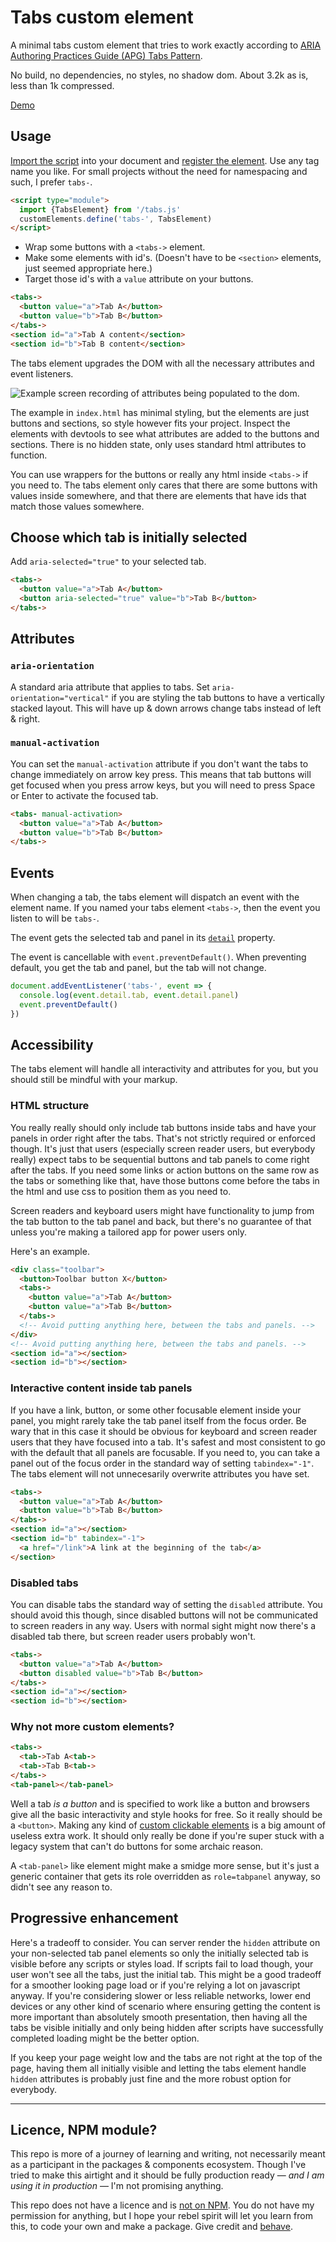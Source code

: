 # Tabs custom element

A minimal tabs custom element that tries to work exactly according to [ARIA Authoring Practices Guide (APG) Tabs Pattern](https://www.w3.org/WAI/ARIA/apg/patterns/tabs/).

No build, no dependencies, no styles, no shadow dom. About 3.2k as is, less than 1k compressed.

[Demo](https://sakamies.github.io/tabs-customelement/)

## Usage

[Import the script](https://developer.mozilla.org/en-US/docs/Web/JavaScript/Reference/Statements/import) into your document and [register the element](https://developer.mozilla.org/en-US/docs/Web/API/Web_components/Using_custom_elements#registering_a_custom_element). Use any tag name you like. For small projects without the need for namespacing and such, I prefer `tabs-`.

```html
<script type="module">
  import {TabsElement} from '/tabs.js'
  customElements.define('tabs-', TabsElement)
</script>
```

- Wrap some buttons with a `<tabs->` element.
- Make some elements with id's. (Doesn't have to be `<section>` elements, just seemed appropriate here.)
- Target those id's with a `value` attribute on your buttons.

```html
<tabs->
  <button value="a">Tab A</button>
  <button value="b">Tab B</button>
</tabs->
<section id="a">Tab A content</section>
<section id="b">Tab B content</section>
```

The tabs element upgrades the DOM with all the necessary attributes and event listeners.

![Example screen recording of attributes being populated to the dom.](upgrade.gif)

The example in `index.html` has minimal styling, but the elements are just buttons and sections, so style however fits your project. Inspect the elements with devtools to see what attributes are added to the buttons and sections. There is no hidden state, only uses standard html attributes to function.

You can use wrappers for the buttons or really any html inside `<tabs->` if you need to. The tabs element only cares that there are some buttons with values inside somewhere, and that there are elements that have ids that match those values somewhere.

## Choose which tab is initially selected

Add `aria-selected="true"` to your selected tab.

```html
<tabs->
  <button value="a">Tab A</button>
  <button aria-selected="true" value="b">Tab B</button>
</tabs->
```

## Attributes

### `aria-orientation`

A standard aria attribute that applies to tabs. Set `aria-orientation="vertical"` if you are styling the tab buttons to have a vertically stacked layout. This will have up & down arrows change tabs instead of left & right.

### `manual-activation`

You can set the `manual-activation` attribute if you don't want the tabs to change immediately on arrow key press. This means that tab buttons will get focused when you press arrow keys, but you will need to press Space or Enter to activate the focused tab.

```html
<tabs- manual-activation>
  <button value="a">Tab A</button>
  <button value="b">Tab B</button>
</tabs->
```

## Events

When changing a tab, the tabs element will dispatch an event with the element name. If you named your tabs element `<tabs->`, then the event you listen to will be `tabs-`.

The event gets the selected tab and panel in its [`detail`](https://developer.mozilla.org/en-US/docs/Web/API/CustomEvent/detail) property.

The event is cancellable with `event.preventDefault()`. When preventing default, you get the tab and panel, but the tab will not change.

```js
document.addEventListener('tabs-', event => {
  console.log(event.detail.tab, event.detail.panel)
  event.preventDefault()
})
````

## Accessibility

The tabs element will handle all interactivity and attributes for you, but you should still be mindful with your markup.

### HTML structure

You really really should only include tab buttons inside tabs and have your panels in order right after the tabs. That's not strictly required or enforced though. It's just that users (especially screen reader users, but everybody really) expect tabs to be sequential buttons and tab panels to come right after the tabs. If you need some links or action buttons on the same row as the tabs or something like that, have those buttons come before the tabs in the html and use css to position them as you need to.

Screen readers and keyboard users might have functionality to jump from the tab button to the tab panel and back, but there's no guarantee of that unless you're making a tailored app for power users only.

Here's an example.

```html
<div class="toolbar">
  <button>Toolbar button X</button>
  <tabs->
    <button value="a">Tab A</button>
    <button value="a">Tab B</button>
  </tabs->
  <!-- Avoid putting anything here, between the tabs and panels. -->
</div>
<!-- Avoid putting anything here, between the tabs and panels. -->
<section id="a"></section>
<section id="b"></section>
```

### Interactive content inside tab panels

If you have a link, button, or some other focusable element inside your panel, you might rarely take the tab panel itself from the focus order. Be wary that in this case it should be obvious for keyboard and screen reader users that they have focused into a tab. It's safest and most consistent to go with the default that all panels are focusable. If you need to, you can take a panel out of the focus order in the standard way of setting `tabindex="-1"`. The tabs element will not unnecesarily overwrite attributes you have set.

```html
<tabs->
  <button value="a">Tab A</button>
  <button value="b">Tab B</button>
</tabs->
<section id="a"></section>
<section id="b" tabindex="-1">
  <a href="/link">A link at the beginning of the tab</a>
</section>
```

### Disabled tabs

You can disable tabs the standard way of setting the `disabled` attribute. You should avoid this though, since disabled buttons will not be communicated to screen readers in any way. Users with normal sight might now there's a disabled tab there, but screen reader users probably won't.

```html
<tabs->
  <button value="a">Tab A</button>
  <button disabled value="b">Tab B</button>
</tabs->
<section id="a"></section>
<section id="b"></section>
```

### Why not more custom elements?

```html
<tabs->
  <tab->Tab A<tab->
  <tab->Tab B<tab->
</tabs->
<tab-panel></tab-panel>
```

Well a tab _is a button_ and is specified to work like a button and browsers give all the basic interactivity and style hooks for free. So it really should be a `<button>`. Making any kind of [custom clickable elements](https://www.deque.com/blog/accessible-aria-buttons/) is a big amount of useless extra work. It should only really be done if you're super stuck with a legacy system that can't do buttons for some archaic reason.

A `<tab-panel>` like element might make a smidge more sense, but it's just a generic container that gets its role overridden as `role=tabpanel` anyway, so didn't see any reason to.

## Progressive enhancement

Here's a tradeoff to consider. You can server render the `hidden` attribute on your non-selected tab panel elements so only the initially selected tab is visible before any scripts or styles load. If scripts fail to load though, your user won't see all the tabs, just the initial tab. This might be a good tradeoff for a smoother looking page load or if you're relying a lot on javascript anyway. If you're considering slower or less reliable networks, lower end devices or any other kind of scenario where ensuring getting the content is more important than absolutely smooth presentation, then having all the tabs be visible initially and only being hidden after scripts have successfully completed loading might be the better option.

If you keep your page weight low and the tabs are not right at the top of the page, having them all initially visible and letting the tabs element handle `hidden` attributes is probably just fine and the more robust option for everybody.

----

## Licence, NPM module?

This repo is more of a journey of learning and writing, not necessarily meant as a participant in the packages & components ecosystem. Though I've tried to make this airtight and it should be fully production ready — *and I am using it in production* — I'm not promising anything.

This repo does not have a licence and is [not on NPM](https://htmx.org/essays/vendoring/). You do not have my permission for anything, but I hope your rebel spirit will let you learn from this, to code your own and make a package. Give credit and [behave](https://www.contributor-covenant.org).
